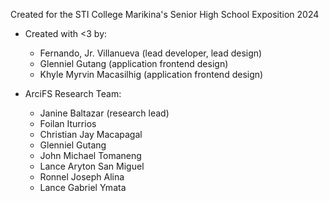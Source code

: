 Created for the STI College Marikina's Senior High School Exposition 2024

- Created with <3 by:
    - Fernando, Jr. Villanueva (lead developer, lead design)
    - Glenniel Gutang (application frontend design)
    - Khyle Myrvin Macasilhig (application frontend design)

- ArciFS Research Team:
    - Janine Baltazar (research lead)
    - Foilan Iturrios
    - Christian Jay Macapagal
    - Glenniel Gutang
    - John Michael Tomaneng
    - Lance Aryton San Miguel
    - Ronnel Joseph Alina
    - Lance Gabriel Ymata
